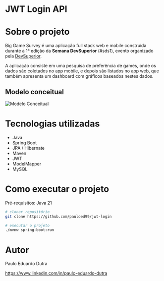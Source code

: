 # JWT Login API

# Sobre o projeto

Big Game Survey é uma aplicação full stack web e mobile construída durante a 1ª edição da **Semana DevSuperior** (#sds1), evento organizado pela [DevSuperior](https://devsuperior.com "Site da DevSuperior").

A aplicação consiste em uma pesquisa de preferência de games, onde os dados são coletados no app mobile, e depois são listados no app web, que também apresenta um dashboard com gráficos baseados nestes dados.

## Modelo conceitual
![Modelo Conceitual](https://github.com/pauloed99/jwt-login/tree/master/src/main/resources/static/readme/database-representation)

# Tecnologias utilizadas
- Java
- Spring Boot
- JPA / Hibernate
- Maven
- JWT
- ModelMapper
- MySQL

# Como executar o projeto

Pré-requisitos: Java 21

```bash
# clonar repositório
git clone https://github.com/pauloed99/jwt-login

# executar o projeto
./mvnw spring-boot:run
```

# Autor

Paulo Eduardo Dutra

https://www.linkedin.com/in/paulo-eduardo-dutra